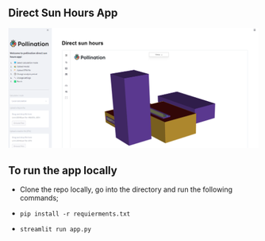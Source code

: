 ## Direct Sun Hours App

![App](/images/app.png)

## To run the app locally

- Clone the repo locally, go into the directory and run the following commands;

- `pip install -r requierments.txt`

- `streamlit run app.py`
